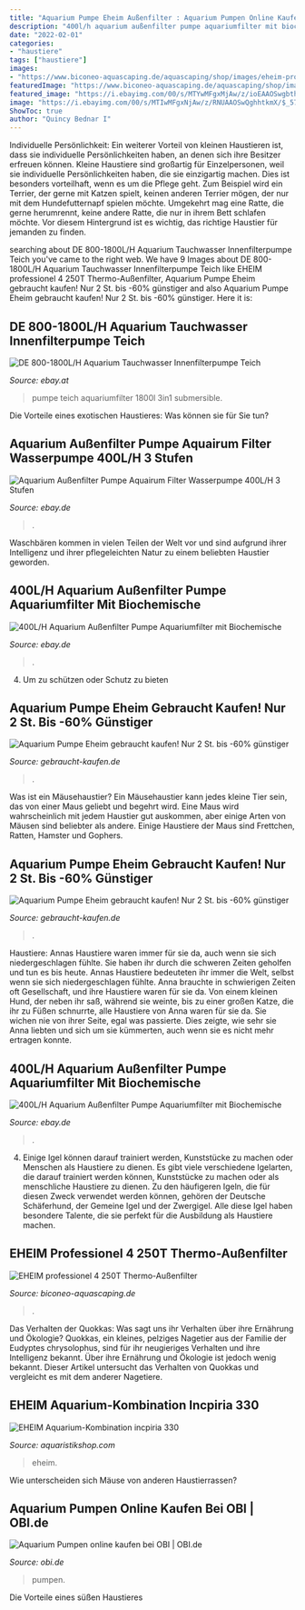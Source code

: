 ```yaml
---
title: "Aquarium Pumpe Eheim Außenfilter : Aquarium Pumpen Online Kaufen Bei Obi"
description: "400l/h aquarium außenfilter pumpe aquariumfilter mit biochemische"
date: "2022-02-01"
categories:
- "haustiere"
tags: ["haustiere"]
images:
- "https://www.biconeo-aquascaping.de/aquascaping/shop/images/eheim-professionel-4-aussenfilter-thermofilter.jpg"
featuredImage: "https://www.biconeo-aquascaping.de/aquascaping/shop/images/eheim-professionel-4-aussenfilter-thermofilter.jpg"
featured_image: "https://i.ebayimg.com/00/s/MTYwMFgxMjAw/z/ioEAAOSwgbthtkmX/$_57.JPG"
image: "https://i.ebayimg.com/00/s/MTIwMFgxNjAw/z/RNUAAOSwQghhtkmX/$_57.JPG"
ShowToc: true
author: "Quincy Bednar I"
---
```



Individuelle Persönlichkeit: Ein weiterer Vorteil von kleinen Haustieren ist, dass sie individuelle Persönlichkeiten haben, an denen sich ihre Besitzer erfreuen können.
Kleine Haustiere sind großartig für Einzelpersonen, weil sie individuelle Persönlichkeiten haben, die sie einzigartig machen. Dies ist besonders vorteilhaft, wenn es um die Pflege geht. Zum Beispiel wird ein Terrier, der gerne mit Katzen spielt, keinen anderen Terrier mögen, der nur mit dem Hundefutternapf spielen möchte. Umgekehrt mag eine Ratte, die gerne herumrennt, keine andere Ratte, die nur in ihrem Bett schlafen möchte. Vor diesem Hintergrund ist es wichtig, das richtige Haustier für jemanden zu finden.

	

		
searching about DE 800-1800L/H Aquarium Tauchwasser Innenfilterpumpe Teich you've came to the right web. We have 9 Images about DE 800-1800L/H Aquarium Tauchwasser Innenfilterpumpe Teich like EHEIM professionel 4 250T Thermo-Außenfilter, Aquarium Pumpe Eheim gebraucht kaufen! Nur 2 St. bis -60% günstiger and also Aquarium Pumpe Eheim gebraucht kaufen! Nur 2 St. bis -60% günstiger. Here it is:
		
    
## DE 800-1800L/H Aquarium Tauchwasser Innenfilterpumpe Teich

<img loading=lazy src="https://www.qiannipicture.com/pic/imgsgroup1/M00/C3/9E/F5272493B699C6CEC4579816B414AAF434947EBE1456D22573138B478EA6AAC6CB13F513.jpg" onerror="this.onerror=null;this.src='https://tse2.mm.bing.net/th?id=OIP.kyq7uRMLomMrC9YN1baMcgHaHa&amp;pid=15.1';" alt="DE 800-1800L/H Aquarium Tauchwasser Innenfilterpumpe Teich">

_Source: ebay.at_

>pumpe teich aquariumfilter 1800l 3in1 submersible. 

	

Die Vorteile eines exotischen Haustieres: Was können sie für Sie tun?

    
## Aquarium Außenfilter Pumpe Aquairum Filter Wasserpumpe 400L/H 3 Stufen

<img loading=lazy src="https://i.ebayimg.com/00/s/MTAwMFgxMDAw/z/BfUAAOSw-gBe40p4/$_3.JPG" onerror="this.onerror=null;this.src='https://tse1.mm.bing.net/th?id=OIP.PVxK-Lqskanps2jDu_lnMgHaHa&amp;pid=15.1';" alt="Aquarium Außenfilter Pumpe Aquairum Filter Wasserpumpe 400L/H 3 Stufen">

_Source: ebay.de_

>. 

	

Waschbären kommen in vielen Teilen der Welt vor und sind aufgrund ihrer Intelligenz und ihrer pflegeleichten Natur zu einem beliebten Haustier geworden.

    
## 400L/H Aquarium Außenfilter Pumpe Aquariumfilter Mit Biochemische

<img loading=lazy src="https://i.ebayimg.com/images/g/Gr0AAOSw-Pdg6Tum/s-l400.jpg" onerror="this.onerror=null;this.src='https://tse4.mm.bing.net/th?id=OIP.fQmP263VbdKlzddUr9vGwgAAAA&amp;pid=15.1';" alt="400L/H Aquarium Außenfilter Pumpe Aquariumfilter mit Biochemische">

_Source: ebay.de_

>. 

	

4. Um zu schützen oder Schutz zu bieten

    
## Aquarium Pumpe Eheim Gebraucht Kaufen! Nur 2 St. Bis -60% Günstiger

<img loading=lazy src="https://i.ebayimg.com/00/s/MTIwMFgxNjAw/z/RNUAAOSwQghhtkmX/$_57.JPG" onerror="this.onerror=null;this.src='https://tse3.mm.bing.net/th?id=OIP.lDivxVKedfwz-jo3D4lTEwHaFj&amp;pid=15.1';" alt="Aquarium Pumpe Eheim gebraucht kaufen! Nur 2 St. bis -60% günstiger">

_Source: gebraucht-kaufen.de_

>. 

	

Was ist ein Mäusehaustier?
Ein Mäusehaustier kann jedes kleine Tier sein, das von einer Maus geliebt und begehrt wird. Eine Maus wird wahrscheinlich mit jedem Haustier gut auskommen, aber einige Arten von Mäusen sind beliebter als andere. Einige Haustiere der Maus sind Frettchen, Ratten, Hamster und Gophers.

    
## Aquarium Pumpe Eheim Gebraucht Kaufen! Nur 2 St. Bis -60% Günstiger

<img loading=lazy src="https://i.ebayimg.com/00/s/MTYwMFgxMjAw/z/ioEAAOSwgbthtkmX/$_57.JPG" onerror="this.onerror=null;this.src='https://tse1.mm.bing.net/th?id=OIP.Y_QePi3Zzsxh4tgW9d7EhQHaJ4&amp;pid=15.1';" alt="Aquarium Pumpe Eheim gebraucht kaufen! Nur 2 St. bis -60% günstiger">

_Source: gebraucht-kaufen.de_

>. 

	

Haustiere: Annas Haustiere waren immer für sie da, auch wenn sie sich niedergeschlagen fühlte. Sie haben ihr durch die schweren Zeiten geholfen und tun es bis heute.
Annas Haustiere bedeuteten ihr immer die Welt, selbst wenn sie sich niedergeschlagen fühlte. Anna brauchte in schwierigen Zeiten oft Gesellschaft, und ihre Haustiere waren für sie da. Von einem kleinen Hund, der neben ihr saß, während sie weinte, bis zu einer großen Katze, die ihr zu Füßen schnurrte, alle Haustiere von Anna waren für sie da. Sie wichen nie von ihrer Seite, egal was passierte. Dies zeigte, wie sehr sie Anna liebten und sich um sie kümmerten, auch wenn sie es nicht mehr ertragen konnte.

    
## 400L/H Aquarium Außenfilter Pumpe Aquariumfilter Mit Biochemische

<img loading=lazy src="https://i.ebayimg.com/00/s/MTYwMFgxNjAw/z/ihkAAOSwOEJd4OlE/$_3.JPG" onerror="this.onerror=null;this.src='https://tse2.mm.bing.net/th?id=OIP.XCEqaBTQIi8qmWUZnUxo5AHaHa&amp;pid=15.1';" alt="400L/H Aquarium Außenfilter Pumpe Aquariumfilter mit Biochemische">

_Source: ebay.de_

>. 

	

4. Einige Igel können darauf trainiert werden, Kunststücke zu machen oder Menschen als Haustiere zu dienen.
Es gibt viele verschiedene Igelarten, die darauf trainiert werden können, Kunststücke zu machen oder als menschliche Haustiere zu dienen. Zu den häufigeren Igeln, die für diesen Zweck verwendet werden können, gehören der Deutsche Schäferhund, der Gemeine Igel und der Zwergigel. Alle diese Igel haben besondere Talente, die sie perfekt für die Ausbildung als Haustiere machen.

    
## EHEIM Professionel 4 250T Thermo-Außenfilter

<img loading=lazy src="https://www.biconeo-aquascaping.de/aquascaping/shop/images/eheim-professionel-4-aussenfilter-thermofilter.jpg" onerror="this.onerror=null;this.src='https://tse4.mm.bing.net/th?id=OIP.hgVZN-o4NMKhqszZE3lZ3AHaHa&amp;pid=15.1';" alt="EHEIM professionel 4 250T Thermo-Außenfilter">

_Source: biconeo-aquascaping.de_

>. 

	

Das Verhalten der Quokkas: Was sagt uns ihr Verhalten über ihre Ernährung und Ökologie?
Quokkas, ein kleines, pelziges Nagetier aus der Familie der Eudyptes chrysolophus, sind für ihr neugieriges Verhalten und ihre Intelligenz bekannt. Über ihre Ernährung und Ökologie ist jedoch wenig bekannt. Dieser Artikel untersucht das Verhalten von Quokkas und vergleicht es mit dem anderer Nagetiere.

    
## EHEIM Aquarium-Kombination Incpiria 330

<img loading=lazy src="https://www.aquaristikshop.com/pictures_xxl/421001.jpg" onerror="this.onerror=null;this.src='https://tse1.mm.bing.net/th?id=OIP.G9aAfdaHC307fYjdNWfLNQHaKH&amp;pid=15.1';" alt="EHEIM Aquarium-Kombination incpiria 330">

_Source: aquaristikshop.com_

>eheim. 

	

Wie unterscheiden sich Mäuse von anderen Haustierrassen?

    
## Aquarium Pumpen Online Kaufen Bei OBI | OBI.de

<img loading=lazy src="https://images.obi.de/product/DE/thumb/796700_1.jpg" onerror="this.onerror=null;this.src='https://tse2.mm.bing.net/th?id=OIP.HhXmnUEuZx4K6hBVFXFiFQAAAA&amp;pid=15.1';" alt="Aquarium Pumpen online kaufen bei OBI | OBI.de">

_Source: obi.de_

>pumpen. 

	

Die Vorteile eines süßen Haustieres

